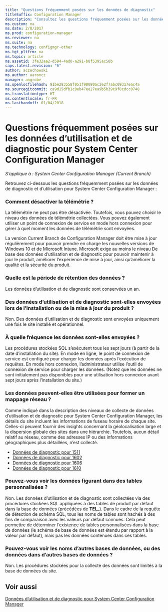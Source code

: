 ```yaml
---
title: "Questions fréquemment posées sur les données de diagnostic"
titleSuffix: Configuration Manager
description: "Consultez les questions fréquemment posées sur les données de diagnostic et d’utilisation pour System Center Configuration Manager."
ms.custom: na
ms.date: 2/8/2017
ms.prod: configuration-manager
ms.reviewer: na
ms.suite: na
ms.technology: configmgr-other
ms.tgt_pltfrm: na
ms.topic: article
ms.assetid: 3fe32aa2-d594-4ad0-a291-b8f5395ac50b
caps.latest.revision: "6"
author: aczechowski
ms.author: aaroncz
manager: angrobe
ms.openlocfilehash: 91be283558f051f90080ac2e2f7abc09317eac4a
ms.sourcegitcommit: ca9d15dfb1c9eb47ee27ea9b5b39c9f8cdcc0748
ms.translationtype: HT
ms.contentlocale: fr-FR
ms.lasthandoff: 01/04/2018
---
```

# <a name="frequently-asked-questions-about-diagnostics-and-usage-data-for-system-center-configuration-manager"></a>Questions fréquemment posées sur les données d’utilisation et de diagnostic pour System Center Configuration Manager

*S’applique à : System Center Configuration Manager (Current Branch)*

Retrouvez ci-dessous les questions fréquemment posées sur les données de diagnostic et d’utilisation pour System Center Configuration Manager :  

###  <a name="bkmk_off"></a> Comment désactiver la télémétrie ?  
La télémétrie ne peut pas être désactivée. Toutefois, vous pouvez choisir le niveau des données de télémétrie collectées. Vous pouvez également utiliser un point de connexion de service en mode hors connexion pour gérer à quel moment les données de télémétrie sont envoyées.

La version Current Branch de Configuration Manager doit être mise à jour régulièrement pour pouvoir prendre en charge les nouvelles versions de Windows 10 et de Microsoft Intune. Microsoft exige au moins le niveau De base des données d’utilisation et de diagnostic pour pouvoir maintenir à jour le produit, améliorer l’expérience de mise à jour, ainsi qu’améliorer la qualité et la sécurité du produit.

###  <a name="bkmk_retention"></a> Quelle est la période de rétention des données ?  
 Les données d’utilisation et de diagnostic sont conservées un an.  

###  <a name="bkmk_update"></a> Des données d’utilisation et de diagnostic sont-elles envoyées lors de l’installation ou de la mise à jour du produit ?  
 Non. Des données d’utilisation et de diagnostic sont envoyées uniquement une fois le site installé et opérationnel.  

###  <a name="bkmk_frequency"></a> À quelle fréquence les données sont-elles envoyées ?  
 Les procédures stockées SQL s’exécutent tous les sept jours (à partir de la date d’installation du site). En mode en ligne, le point de connexion de service est configuré pour charger les données après l’exécution de requêtes. En mode hors connexion, l’administrateur utilise l’outil de connexion de service pour charger les données. (Notez que les données ne sont initialement pas disponibles pour une utilisation hors connexion avant sept jours après l’installation du site.)  

###  <a name="bkmk_network"></a> Les données peuvent-elles être utilisées pour former un mappage réseau ?  
 Comme indiqué dans la description des niveaux de collecte de données d’utilisation et de diagnostic pour System Center Configuration Manager, les détails du site incluent les informations de fuseau horaire de chaque site. Celles-ci peuvent fournir des insights concernant la géolocalisation large et la dispersion globale des sites dans une hiérarchie. Toutefois, aucun détail relatif au réseau, comme des adresses IP ou des informations géographiques plus détaillées, n’est collecté.
 - [Données de diagnostic pour 1511](/sccm/core/plan-design/diagnostics/levels-of-diagnostic-usage-data-collection-1511)
 - [Données de diagnostic pour 1602](/sccm/core/plan-design/diagnostics/levels-of-diagnostic-usage-data-collection-1602)
 - [Données de diagnostic pour 1606](/sccm/core/plan-design/diagnostics/levels-of-diagnostic-usage-data-collection-1606)
 - [Données de diagnostic pour 1610](/sccm/core/plan-design/diagnostics/levels-of-diagnostic-usage-data-collection-1610)


###  <a name="bkmk_tables"></a> Pouvez-vous voir les données figurant dans des tables personnalisées ?  
 Non. Les données d’utilisation et de diagnostic sont collectées via des procédures stockées SQL appliquées à des tables de produit par défaut dans la base de données (précédées de **TEL_**). Dans le cadre de la requête de détection de schéma SQL, tous les noms de tables sont hachés à des fins de comparaison avec les valeurs par défaut connues. Cela peut permettre de déterminer l’existence de tables personnalisées dans la base de données (le schéma de base de données est étendu par rapport à la valeur par défaut), mais pas les données contenues dans ces tables.  

###  <a name="bkmk_databases"></a> Pouvez-vous voir les noms d’autres bases de données, ou des données dans d’autres bases de données ?  
 Non. Les procédures stockées pour la collecte des données sont limités à la base de données du site.  

## <a name="see-also"></a>Voir aussi  
 [Données d’utilisation et de diagnostic pour System Center Configuration Manager](../../core/plan-design/diagnostics/diagnostics-and-usage-data.md)
